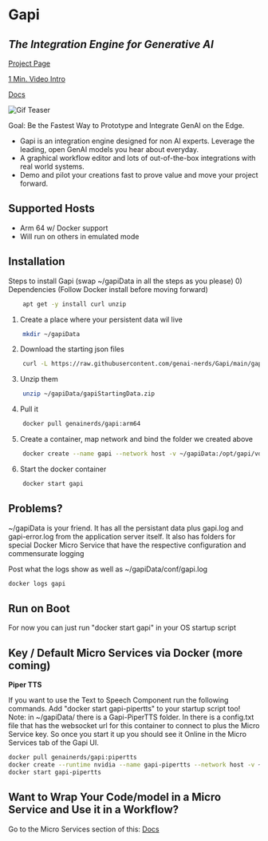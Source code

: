 # Gapi
## _The Integration Engine for Generative AI_

[Project Page](https://GenAINerds.com/#/Gapi)

[1 Min. Video Intro](https://www.youtube.com/watch?si=8Bt47WdUtiTaSZQx&v=6u7_-O1PCt8&feature=youtu.be)

[Docs](https://genainerds.com/#/Docs)

![Gif Teaser](https://genainerds.com/assets/img/GapiGIF.gif)

Goal: Be the Fastest Way to Prototype and Integrate GenAI on the Edge.
- Gapi is an integration engine designed for non AI experts. Leverage the leading, open GenAI models you hear about everyday.
- A graphical workflow editor and lots of out-of-the-box integrations with real world systems.
- Demo and pilot your creations fast to prove value and move your project forward.

## Supported Hosts
- Arm 64 w/ Docker support
- Will run on others in emulated mode

## Installation

Steps to install Gapi (swap ~/gapiData in all the steps as you please)
0) Dependencies (Follow Docker install before moving forward)
```sh
    apt get -y install curl unzip
```
1) Create a place where your persistent data wil live
```sh
    mkdir ~/gapiData
```    
2) Download the starting json files
```sh
    curl -L https://raw.githubusercontent.com/genai-nerds/Gapi/main/gapiStartingData.zip -o ~/gapiData/gapiStartingData.zip
```    
3) Unzip them
```sh
    unzip ~/gapiData/gapiStartingData.zip
``` 
4) Pull it
```sh
    docker pull genainerds/gapi:arm64
```
5) Create a container, map network and bind the folder we created above
```sh
    docker create --name gapi --network host -v ~/gapiData:/opt/gapi/vdata genainerds/gapi:arm64 /bin/bash -c "cd /opt/gapi/bin && ./startGapi.sh"
```
6) Start the docker container
```sh
    docker start gapi
```

## Problems?
~/gapiData is your friend. It has all the persistant data plus gapi.log and gapi-error.log from the application server itself.
It also has folders for special Docker Micro Service that have the respective configuration and commensurate logging

Post what the logs show as well as ~/gapiData/conf/gapi.log
```sh
docker logs gapi
```

## Run on Boot
For now you can just run "docker start gapi" in your OS startup script

## Key / Default Micro Services via Docker (more coming)

**Piper TTS**

If you want to use the Text to Speech Component run the following commands. Add "docker start gapi-pipertts" to your startup script too!
Note: in ~/gapiData/ there is a Gapi-PiperTTS folder. In there is a config.txt file that has the websocket url for this container to connect to plus the Micro Service key. So once you start it up you should see it Online in the Micro Services tab of the Gapi UI.
```sh
docker pull genainerds/gapi:pipertts
docker create --runtime nvidia --name gapi-pipertts --network host -v ~/gapiData/Gapi-PiperTTS:/home/TTS/vdata genainerds/gapi:pipertts /bin/bash -c "cd /home/TTS && python3 gapi-ms.py [] []"
docker start gapi-pipertts
```
## Want to Wrap Your Code/model in a Micro Service and Use it in a Workflow?

Go to the Micro Services section of this: [Docs](https://genainerds.com/#/Docs)
